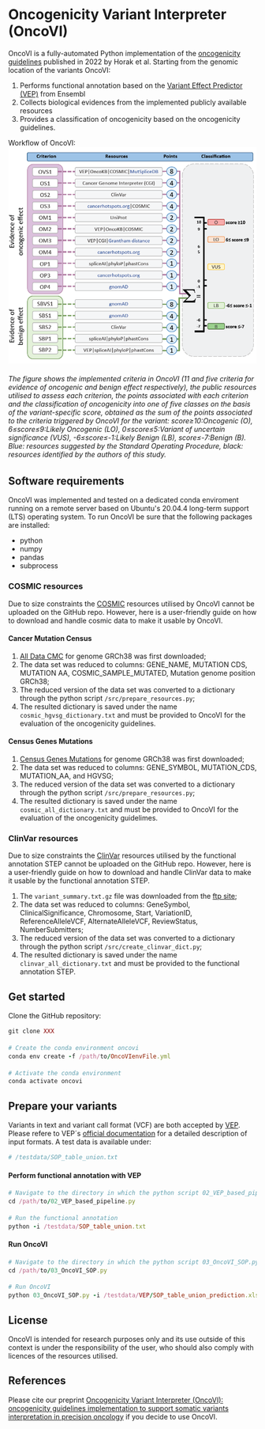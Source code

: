 # Oncogenicity Variant Interpreter (OncoVI)
OncoVI is a fully-automated Python implementation of the [oncogenicity guidelines](https://pubmed.ncbi.nlm.nih.gov/35101336/) published in 2022 by Horak et al. 
Starting from the genomic location of the variants OncoVI:
1. Performs functional annotation based on the [Variant Effect Predictor (VEP)](https://www.ensembl.org/info/docs/tools/vep/index.html) from Ensembl 
2. Collects biological evidences from the implemented publicly available resources
3. Provides a classification of oncogenicity based on the oncogenicity guidelines.

Workflow of OncoVI: 
![alt text][logo]

[logo]: https://github.com/MGCarta/oncovi/blob/main/figures/Figure1.PNG "Logo Title Text 2"

###### The figure shows the implemented criteria in OncoVI (11 and five criteria for evidence of oncogenic and benign effect respectively), the public resources utilised to assess each criterion, the points associated with each criterion and the classification of oncogenicity into one of five classes on the basis of the variant-specific score, obtained as the sum of the points associated to the criteria triggered by OncoVI for the variant: score≥10:Oncogenic (O), 6≤score≤9:Likely Oncogenic (LO), 0≤score≤5:Variant of uncertain significance (VUS), -6≤score≤-1:Likely Benign (LB), score≤-7:Benign (B). Blue: resources suggested by the Standard Operating Procedure, black: resources identified by the authors of this study.

## Software requirements
OncoVI was implemented and tested on a dedicated conda enviroment running on a remote server based on Ubuntu's 20.04.4 long-term support (LTS) operating system. To run OncoVI be sure that the following packages are installed:

* python
* numpy
* pandas
* subprocess

### COSMIC resources
Due to size constraints the [COSMIC](https://cancer.sanger.ac.uk/cosmic/download/cosmic) resources utilised by OncoVI cannot be uploaded on the GitHub repo. However, here is a user-friendly guide on how to download and handle cosmic data to make it usable by OncoVI.

#### Cancer Mutation Census 

1. [All Data CMC](https://cancer.sanger.ac.uk/cosmic/download/cancer-mutation-census/v100/alldata-cmc) for genome GRCh38 was first downloaded;
2. The data set was reduced to columns: GENE_NAME, MUTATION CDS, MUTATION AA, COSMIC_SAMPLE_MUTATED, Mutation genome position GRCh38;
3. The reduced version of the data set was converted to a dictionary through the python script ``` /src/prepare_resources.py ```;
4. The resulted dictionary is saved under the name ```cosmic_hgvsg_dictionary.txt``` and must be provided to OncoVI for the evaluation of the oncogenicity guidelines.

#### Census Genes Mutations 

1. [Census Genes Mutations](https://cancer.sanger.ac.uk/cosmic/download/cosmic/v100/mutantcensus) for genome GRCh38 was first downloaded;
2. The data set was reduced to columns: GENE_SYMBOL, MUTATION_CDS, MUTATION_AA, and HGVSG;
3. The reduced version of the data set was converted to a dictionary through the python script ``` /src/prepare_resources.py ```;
4. The resulted dictionary is saved under the name ```cosmic_all_dictionary.txt``` and must be provided to OncoVI for the evaluation of the oncogenicity guidelimes. 

### ClinVar resources
Due to size constraints the [ClinVar](https://www.ncbi.nlm.nih.gov/clinvar/) resources utilised by the functional annotation STEP cannot be uploaded on the GitHub repo. However, here is a user-friendly guide on how to download and handle ClinVar data to make it usable by the functional annotation STEP.

1. The ```variant_summary.txt.gz``` file was downloaded from the [ftp site](https://ftp.ncbi.nlm.nih.gov/pub/clinvar/tab_delimited/);
2. The data set was reduced to columns: GeneSymbol, ClinicalSignificance, Chromosome, Start, VariationID, ReferenceAlleleVCF, AlternateAlleleVCF, ReviewStatus, NumberSubmitters;
3. The reduced version of the data set was converted to a dictionary through the python script ``` /src/create_clinvar_dict.py ```;
4. The resulted dictionary is saved under the name ```clinvar_all_dictionary.txt``` and must be provided to the functional annotation STEP. 

## Get started
Clone the GitHub repository:
```rb
git clone XXX

# Create the conda environment oncovi
conda env create -f /path/to/OncoVIenvFile.yml

# Activate the conda environment
conda activate oncovi
```

## Prepare your variants
Variants in text and variant call format (VCF) are both accepted by [VEP](https://www.ensembl.org/info/docs/tools/vep/index.html). Please refere to VEP´s [official documentation](https://www.ensembl.org/info/docs/tools/vep/vep_formats.html#input) for a detailed description of input formats.
A test data is available under:

```rb
# /testdata/SOP_table_union.txt
```

#### Perform functional annotation with VEP

```rb
# Navigate to the directory in which the python script 02_VEP_based_pipeline.py is located
cd /path/to/02_VEP_based_pipeline.py

# Run the functional annotation
python -i /testdata/SOP_table_union.txt
```

#### Run OncoVI

```rb
# Navigate to the directory in which the python script 03_OncoVI_SOP.py is located
cd /path/to/03_OncoVI_SOP.py

# Run OncoVI
python 03_OncoVI_SOP.py -i /testdata/VEP/SOP_table_union_prediction.xlsx -r /resources
```


## License
OncoVI is intended for research purposes only and its use outside of this context is under the responsibility of the user, who should also comply with licences of the resources utilised.

## References
Please cite our preprint [Oncogenicity Variant Interpreter (OncoVI): oncogenicity guidelines implementation to support somatic variants interpretation in precision oncology](https://www.medrxiv.org/content/10.1101/2024.10.10.24315072v1) if you decide to use OncoVI.
